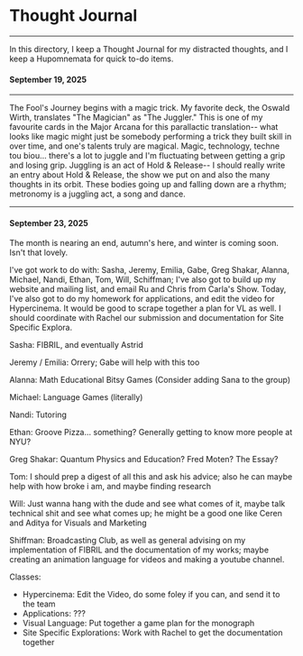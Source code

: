 # Thought Journal
---

In this directory, I keep a Thought Journal for my distracted thoughts, and I keep a Hupomnemata for quick to-do items.


#### September 19, 2025
---

The Fool's Journey begins with a magic trick. My favorite deck, the Oswald Wirth, translates "The Magician" as "The Juggler." This is one of my favourite cards in the Major Arcana for this parallactic translation-- what looks like magic might just be somebody performing a trick they built skill in over time, and one's talents truly are magical. Magic, technology, techne tou biou... there's a lot to juggle and I'm fluctuating between getting a grip and losing grip. Juggling is an act of Hold & Release-- I should really write an entry about Hold & Release, the show we put on and also the many thoughts in its orbit. These bodies going up and falling down are a rhythm; metronomy is a juggling act, a song and dance.


---
#### September 23, 2025

The month is nearing an end, autumn's here, and winter is coming soon. Isn't that lovely. 

I've got work to do with: Sasha, Jeremy, Emilia, Gabe, Greg Shakar, Alanna, Michael, Nandi, Ethan, Tom, Will, Schiffman; I've also got to build up my website and mailing list, and email Ru and Chris from Carla's Show. Today, I've also got to do my homework for applications, and edit the video for Hypercinema. It would be good to scrape together a plan for VL as well. I should coordinate with Rachel our submission and documentation for Site Specific Explora. 

Sasha: FIBRIL, and eventually Astrid

Jeremy / Emilia: Orrery; Gabe will help with this too

Alanna: Math Educational Bitsy Games (Consider adding Sana to the group)

Michael: Language Games (literally)

Nandi: Tutoring

Ethan: Groove Pizza... something? Generally getting to know more people at NYU?

Greg Shakar: Quantum Physics and Education? Fred Moten? The Essay?

Tom: I should prep a digest of all this and ask his advice; also he can maybe help with how broke i am, and maybe finding research

Will: Just wanna hang with the dude and see what comes of it, maybe talk technical shit and see what comes up; he might be a good one like Ceren and Aditya for Visuals and Marketing

Shiffman: Broadcasting Club, as well as general advising on my implementation of FIBRIL and the documentation of my works; maybe creating an animation language for videos and making a youtube channel.

Classes:
- Hypercinema: Edit the Video, do some foley if you can, and send it to the team
- Applications: ???
- Visual Language: Put together a game plan for the monograph
- Site Specific Explorations: Work with Rachel to get the documentation together


